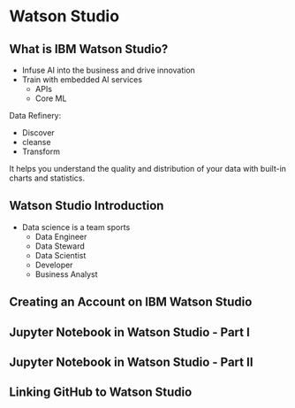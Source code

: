 # Watson Studio

## What is IBM Watson Studio?
+ Infuse AI into the business and drive innovation
+ Train with embedded AI services
    + APIs
    + Core ML

Data Refinery:

+ Discover
+ cleanse
+ Transform 

It helps you understand the quality and distribution of your data with built-in charts and statistics.



## Watson Studio Introduction
+ Data science is a team sports
    + Data Engineer
    + Data Steward
    + Data Scientist
    + Developer
    + Business Analyst



## Creating an Account on IBM Watson Studio


## Jupyter Notebook in Watson Studio - Part I

## Jupyter Notebook in Watson Studio - Part II

## Linking GitHub to Watson Studio